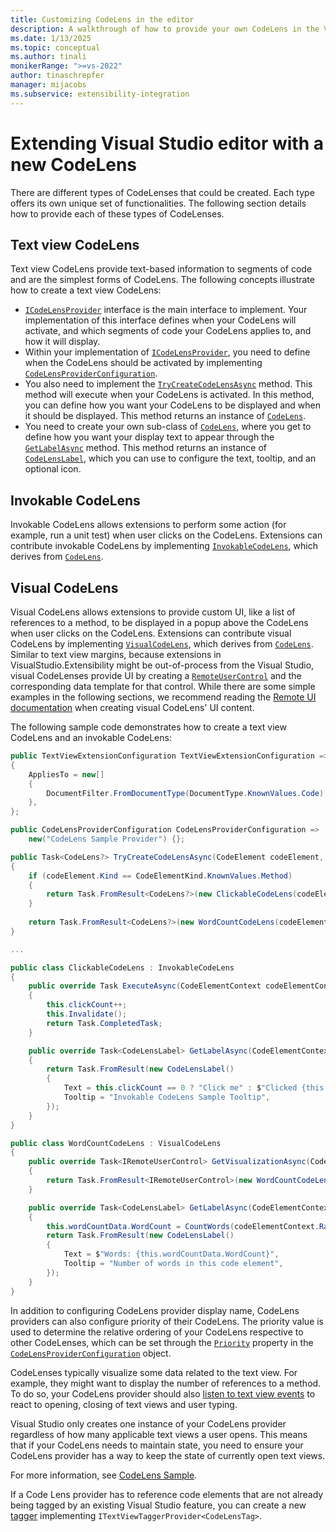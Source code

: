 ```yaml
---
title: Customizing CodeLens in the editor
description: A walkthrough of how to provide your own CodeLens in the Visual Studio editor using extensions
ms.date: 1/13/2025
ms.topic: conceptual
ms.author: tinali
monikerRange: ">=vs-2022"
author: tinaschrepfer
manager: mijacobs
ms.subservice: extensibility-integration
---
```


# Extending Visual Studio editor with a new CodeLens
There are different types of CodeLenses that could be created. Each type offers its own unique set of functionalities. The following section details how to provide each of these types of CodeLenses.

## Text view CodeLens
Text view CodeLens provide text-based information to segments of code and are the simplest forms of CodeLens. The following concepts illustrate how to create a text view CodeLens:
- [`ICodeLensProvider`](/dotnet/api/microsoft.visualstudio.extensibility.editor.icodelensprovider) interface is the main interface to implement. Your implementation of this interface defines when your CodeLens will activate, and which segments of code your CodeLens applies to, and how it will display.
- Within your implementation of [`ICodeLensProvider`](/dotnet/api/microsoft.visualstudio.extensibility.editor.icodelensprovider), you need to define when the CodeLens should be activated by implementing [`CodeLensProviderConfiguration`](/dotnet/api/microsoft.visualstudio.extensibility.editor.codelensproviderconfiguration).
- You also need to implement the [`TryCreateCodeLensAsync`](/dotnet/api/microsoft.visualstudio.extensibility.editor.icodelensprovider.trycreatecodelensasync) method. This method will execute when your CodeLens is activated. In this method, you can define how you want your CodeLens to be displayed and when it should be displayed. This method returns an instance of [`CodeLens`](/dotnet/api/microsoft.visualstudio.extensibility.editor.codelens).
- You need to create your own sub-class of [`CodeLens`](/dotnet/api/microsoft.visualstudio.extensibility.editor.codelens), where you get to define how you want your display text to appear through the [`GetLabelAsync`](/dotnet/api/microsoft.visualstudio.extensibility.editor.codelens.getlabelasync) method. This method returns an instance of [`CodeLensLabel`](/dotnet/api/microsoft.visualstudio.extensibility.editor.codelenslabel), which you can use to configure the text, tooltip, and an optional icon.

## Invokable CodeLens
Invokable CodeLens allows extensions to perform some action (for example, run a unit test) when user clicks on the CodeLens. Extensions can contribute invokable CodeLens by implementing [`InvokableCodeLens`](/dotnet/api/microsoft.visualstudio.extensibility.editor.invokablecodelens), which derives from [`CodeLens`](/dotnet/api/microsoft.visualstudio.extensibility.editor.codelens).

## Visual CodeLens
Visual CodeLens allows extensions to provide custom UI, like a list of references to a method, to be displayed in a popup above the CodeLens when user clicks on the CodeLens. Extensions can contribute visual CodeLens by implementing [`VisualCodeLens`](/dotnet/api/microsoft.visualstudio.extensibility.editor.visualcodelens), which derives from [`CodeLens`](/dotnet/api/microsoft.visualstudio.extensibility.editor.codelens). Similar to text view margins, because extensions in VisualStudio.Extensibility might be out-of-process from the Visual Studio, visual CodeLenses provide UI by creating a [`RemoteUserControl`](./../../inside-the-sdk/remote-ui.md) and the corresponding data template for that control. While there are some simple examples in the following sections, we recommend reading the [Remote UI documentation](./../../inside-the-sdk/remote-ui.md) when creating visual CodeLens' UI content.

The following sample code demonstrates how to create a text view CodeLens and an invokable CodeLens:

```csharp
public TextViewExtensionConfiguration TextViewExtensionConfiguration => new()
{
    AppliesTo = new[]
    {
        DocumentFilter.FromDocumentType(DocumentType.KnownValues.Code),
    },
};

public CodeLensProviderConfiguration CodeLensProviderConfiguration =>
    new("CodeLens Sample Provider") {};

public Task<CodeLens?> TryCreateCodeLensAsync(CodeElement codeElement, CodeElementContext codeElementContext, CancellationToken token)
{
    if (codeElement.Kind == CodeElementKind.KnownValues.Method)
    {
        return Task.FromResult<CodeLens?>(new ClickableCodeLens(codeElement, this.Extensibility));
    }
    
    return Task.FromResult<CodeLens?>(new WordCountCodeLens(codeElement, codeElementContext, this.Extensibility, this));
}

...

public class ClickableCodeLens : InvokableCodeLens
{
    public override Task ExecuteAsync(CodeElementContext codeElementContext, IClientContext clientContext, CancellationToken cancelToken)
    {
        this.clickCount++;
        this.Invalidate();
        return Task.CompletedTask;
    }

    public override Task<CodeLensLabel> GetLabelAsync(CodeElementContext codeElementContext, CancellationToken token)
    {
        return Task.FromResult(new CodeLensLabel()
        {
            Text = this.clickCount == 0 ? "Click me" : $"Clicked {this.clickCount} times",
            Tooltip = "Invokable CodeLens Sample Tooltip",
        });
    }
}

public class WordCountCodeLens : VisualCodeLens
{   
    public override Task<IRemoteUserControl> GetVisualizationAsync(CodeElementContext codeElementContext, IClientContext clientContext, CancellationToken token)
    {
        return Task.FromResult<IRemoteUserControl>(new WordCountCodeLensVisual(this.wordCountData));
    }

    public override Task<CodeLensLabel> GetLabelAsync(CodeElementContext codeElementContext, CancellationToken token)
    {
        this.wordCountData.WordCount = CountWords(codeElementContext.Range);
        return Task.FromResult(new CodeLensLabel()
        {
            Text = $"Words: {this.wordCountData.WordCount}",
            Tooltip = "Number of words in this code element",
        });
    }
}
```

In addition to configuring CodeLens provider display name, CodeLens providers can also configure priority of their CodeLens. The priority value is used to determine the relative ordering of your CodeLens respective to other CodeLenses, which can be set through the [`Priority`](/dotnet/api/microsoft.visualstudio.extensibility.editor.codelensproviderconfiguration.priority) property in the [`CodeLensProviderConfiguration`](/dotnet/api/microsoft.visualstudio.extensibility.editor.codelensproviderconfiguration) object.

CodeLenses typically visualize some data related to the text view. For example, they might want to display the number of references to a method. To do so, your CodeLens provider should also [listen to text view events](working-with-text.md) to react to opening, closing of text views and user typing.

Visual Studio only creates one instance of your CodeLens provider regardless of how many applicable text views a user opens. This means that if your CodeLens needs to maintain state, you need to ensure your CodeLens provider has a way to keep the state of currently open text views.

For more information, see [CodeLens Sample](https://github.com/Microsoft/VSExtensibility/tree/main/New_Extensibility_Model/Samples/CodeLensSample/).

If a Code Lens provider has to reference code elements that are not already being tagged by an existing Visual Studio feature, you can create a new [tagger](./taggers.md) implementing `ITextViewTaggerProvider<CodeLensTag>`.
